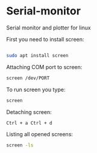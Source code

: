 # Serial-monitor
Serial monitor and plotter for linux

First you need to install screen:
```bash

sudo apt install screen

```
Attaching COM port to screen:
```bash
screen /dev/PORT
```

To run screen you type:
```bash
screen
```

Detaching screen:
```bash
Ctrl + a Ctrl + d
```

Listing all opened screens:
```bash
screen -ls
```




